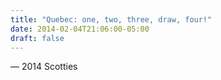 ```yaml
---
title: "Quebec: one, two, three, draw, four!"
date: 2014-02-04T21:06:00-05:00
draft: false
---
```

— 2014 Scotties